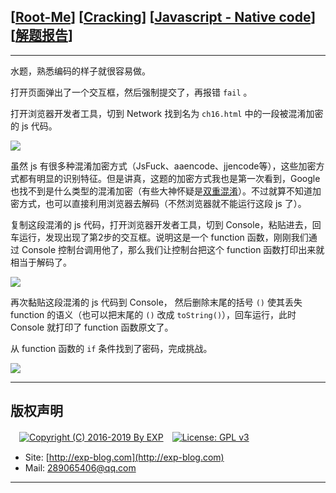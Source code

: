 ## [[Root-Me](https://www.root-me.org/)] [[Cracking](https://www.root-me.org/en/Challenges/Web-Client/)] [[Javascript - Native code](https://www.root-me.org/en/Challenges/Web-Client/Javascript-Native-code)] [[解题报告](http://exp-blog.com/2019/01/13/pid-2914/)]

------

水题，熟悉编码的样子就很容易做。

打开页面弹出了一个交互框，然后强制提交了，再报错 `fail` 。

打开浏览器开发者工具，切到 Network 找到名为 `ch16.html` 中的一段被混淆加密的 js 代码。

![](https://github.com/lyy289065406/CTF-Solving-Reports/blob/master/rootme/Web-Client/%5B07%5D%20%5B15P%5D%20Javascript%20-%20Native%20code/imgs/01.png)

虽然 js 有很多种混淆加密方式（JsFuck、aaencode、jjencode等），这些加密方式都有明显的识别特征。但是讲真，这题的加密方式我也是第一次看到，Google也找不到是什么类型的混淆加密（有些大神怀疑是[双重混淆](https://www.hackthissite.org/forums/viewtopic.php?f=28&t=11279)）。不过就算不知道加密方式，也可以直接利用浏览器去解码（不然浏览器就不能运行这段 js 了）。

复制这段混淆的 js 代码，打开浏览器开发者工具，切到 Console，粘贴进去，回车运行，发现出现了第2步的交互框。说明这是一个 function 函数，刚刚我们通过 Console 控制台调用他了，那么我们让控制台把这个 function 函数打印出来就相当于解码了。

![](https://github.com/lyy289065406/CTF-Solving-Reports/blob/master/rootme/Web-Client/%5B07%5D%20%5B15P%5D%20Javascript%20-%20Native%20code/imgs/02.png)

再次黏贴这段混淆的 js 代码到 Console， 然后删除末尾的括号 `()` 使其丢失 function 的语义（也可以把末尾的 `()` 改成 `toString()`），回车运行，此时 Console 就打印了 function 函数原文了。

从 function 函数的 `if` 条件找到了密码，完成挑战。

![](https://github.com/lyy289065406/CTF-Solving-Reports/blob/master/rootme/Web-Client/%5B07%5D%20%5B15P%5D%20Javascript%20-%20Native%20code/imgs/03.png)

------

## 版权声明

　[![Copyright (C) 2016-2019 By EXP](https://img.shields.io/badge/Copyright%20(C)-2016~2019%20By%20EXP-blue.svg)](http://exp-blog.com)　[![License: GPL v3](https://img.shields.io/badge/License-GPL%20v3-blue.svg)](https://www.gnu.org/licenses/gpl-3.0)
  

- Site: [http://exp-blog.com](http://exp-blog.com) 
- Mail: <a href="mailto:289065406@qq.com?subject=[EXP's Github]%20Your%20Question%20（请写下您的疑问）&amp;body=What%20can%20I%20help%20you?%20（需要我提供什么帮助吗？）">289065406@qq.com</a>


------
